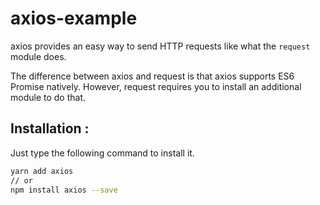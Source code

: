 # axios-example

axios provides an easy way to send HTTP requests like what the `request` module does.

The difference between axios and request is that axios supports ES6 Promise natively.
However, request requires you to install an additional module to do that.

## Installation :

Just type the following command to install it.
```bash
yarn add axios
// or
npm install axios --save
```

